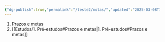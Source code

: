 ```yaml
---
{"dg-publish":true,"permalink":"/teste2/notas/","updated":"2025-03-08T11:04:10.256-03:00"}
---
```


1. [Prazos e metas](1.%20Pré-estudos.md#Prazos%20e%20Metas)
2. [[Estudos/1. Pré-estudos#Prazos e metas\|1. Pré-estudos#Prazos e metas]]
